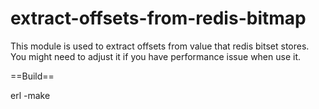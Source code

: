 extract-offsets-from-redis-bitmap
=================================

This module is used to extract offsets from value that redis bitset stores. You might need to adjust it if you have performance issue when use it.


==Build==

erl -make
